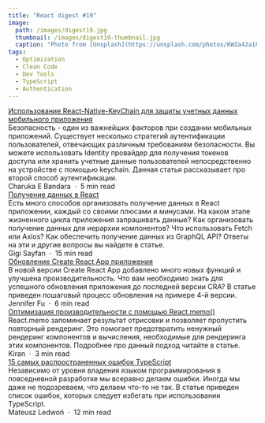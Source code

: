 ```yaml
---
title: "React digest #19"
image: 
  path: /images/digest19.jpg
  thumbnail: /images/digest19-thumbnail.jpg
  caption: "Photo from [Unsplash](https://unsplash.com/photos/KWZa42a1kds)"
tags:
  - Optimization
  - Clean Code
  - Dev Tools
  - TypeScript
  - Authentication
---
```


<div class="digest">
    <a href="https://blog.bitsrc.io/using-keychain-in-react-native-and-keeping-the-app-session-alive-ff8f8850119c">Использование React-Native-KeyChain для защиты учетных данных мобильного приложения</a>
    <div class="digest-desc">Безопасность - один из важнейших факторов при создании мобильных приложений. Существует несколько стратегий аутентификации пользователей, отвечающих различным требованиям безопасности. Вы можете использовать Identity провайдер для получения токенов доступа или хранить учетные данные пользователей непосредственно на устройстве с помощью keychain. Данная статья рассказывает про второй способ аутентификации.</div>
    <div class="digest-time">Charuka E Bandara &nbsp;&middot;&nbsp; 5 min read</div>
</div>

<div class="digest">
    <a href="https://blog.logrocket.com/patterns-for-data-fetching-in-react-981ced7e5c56/">Получение данных в React</a>
    <div class="digest-desc">Есть много способов организовать получение данных в React приложении, каждый со своими плюсами и минусами. На каком этапе жизненного цикла приложения запрашивать данные? Как организовать получение данных для иерархии компонентов? Что использовать Fetch или Axios? Как обеспечить получение данных из GraphQL API? Ответы на эти и другие вопросы вы найдете в статье.</div>
    <div class="digest-time">Gigi Sayfan &nbsp;&middot;&nbsp; 15 min read</div>
</div>

<div class="digest">
    <a href="https://medium.com/better-programming/upgrade-create-react-app-based-projects-to-version-4-cra-4-d7962aee11a6">Обновление Create React App приложения</a>
    <div class="digest-desc">В новой версии Create React App добавлено много новых функций и улучшена производительность. Что вам необходимо знать для успешного обновления приложения до последней версии CRA? В статье приведен пошаговый процесс обновления на примере 4-й версии.</div>
    <div class="digest-time">Jennifer Fu &nbsp;&middot;&nbsp; 6 min read</div>
</div>

<div class="digest">
    <a href="https://hackernoon.com/a-beginners-guide-to-performance-optimization-using-reactmemo-lk1n34qy">Оптимизация производительности с помощью React.memo()</a>
    <div class="digest-desc">React.memo запоминает результат отрисовки и позволяет пропустить повторный рендеринг. Это помогает предотвратить ненужный рендеринг компонентов и вычисления, необходимые для рендеринга этих компонентов. Подробнее про данный подход читайте в статье.</div>
    <div class="digest-time">Kiran &nbsp;&middot;&nbsp; 3 min read</div>
</div>

<div class="digest">
    <a href="https://blog.softwaremill.com/typescript-mistakes-to-avoid-d3ab240c90eb">15 самых распространенных ошибок TypeScript</a>
    <div class="digest-desc">Независимо от уровня владения языком программирования в повседневной разработке мы всеравно делаем ошибки. Иногда мы даже не подозреваем, что делаем что-то не так. В статье приведен список ошибок, которых следует избегать при использовании TypeScript.</div>
    <div class="digest-time">Mateusz Ledwoń &nbsp;&middot;&nbsp; 12 min read</div>
</div>
